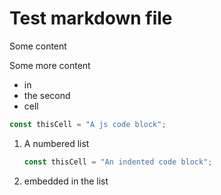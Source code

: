 # Test markdown file

Some content

Some more content

-   in
-   the second
-   cell

```js
const thisCell = "A js code block";
```

1. A numbered list

    ```ts
    const thisCell = "An indented code block";
    ```

2. embedded in the list
